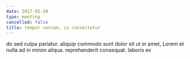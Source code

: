 ```yaml
---
date: 2017-05-30
type: meeting
cancelled: false
title: tempor veniam, in consectetur
---
```

do sed culpa pariatur. aliquip commodo sunt dolor sit ut in amet, Lorem et nulla ad in minim aliqua. reprehenderit consequat. laboris ex